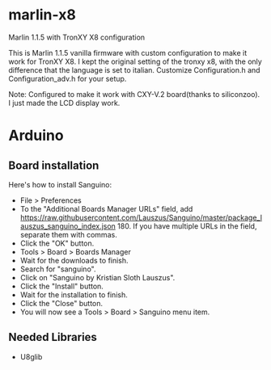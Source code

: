 # marlin-x8
Marlin 1.1.5 with TronXY X8 configuration 

This is Marlin 1.1.5 vanilla firmware with custom configuration to make it work for TronXY X8.
I kept the original setting of the tronxy x8, with the only difference that the language is set to italian.
Customize Configuration.h and Configuration_adv.h for your setup.

Note:
Configured to make it work with CXY-V.2 board(thanks to siliconzoo).
I just made the LCD display work.

# Arduino

## Board installation
Here's how to install Sanguino:

* File > Preferences
* To the "Additional Boards Manager URLs" field, add https://raw.githubusercontent.com/Lauszus/Sanguino/master/package_lauszus_sanguino_index.json 180. If you have multiple URLs in the field, separate them with commas.
* Click the "OK" button.
* Tools > Board > Boards Manager
* Wait for the downloads to finish.
* Search for "sanguino".
* Click on "Sanguino by Kristian Sloth Lauszus".
* Click the "Install" button.
* Wait for the installation to finish.
* Click the "Close" button.
* You will now see a Tools > Board > Sanguino menu item.

## Needed Libraries

* U8glib
